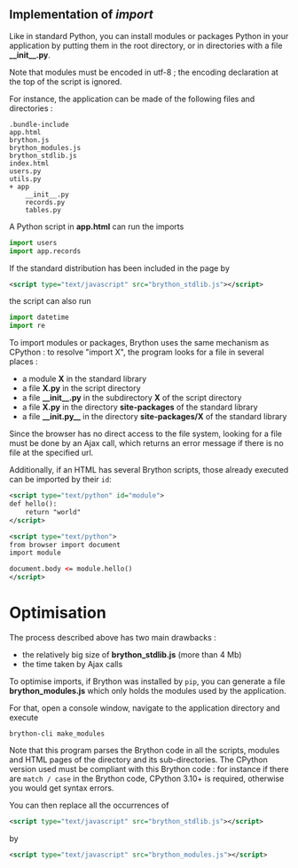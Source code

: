 Implementation of _import_
--------------------------

Like in standard Python, you can install modules or packages Python in your
application by putting them in the root directory, or in directories with a
file __\_\_init\_\_.py__.

Note that modules must be encoded in utf-8 ; the encoding declaration at the
top of the script is ignored.

For instance, the application can be made of the following files and
directories :

    .bundle-include
    app.html
    brython.js
    brython_modules.js
    brython_stdlib.js
    index.html
    users.py
    utils.py
    + app
        __init__.py
        records.py
        tables.py

A Python script in __app.html__ can run the imports

```python
import users
import app.records
```

If the standard distribution has been included in the page by

```xml
<script type="text/javascript" src="brython_stdlib.js"></script>
```

the script can also run

```python
import datetime
import re
```

To import modules or packages, Brython uses the same mechanism as CPython : to
resolve "import X", the program looks for a file in several places :

- a module __X__ in the standard library
- a file __X.py__ in the script directory
- a file __\_\_init\_\_.py__ in the subdirectory __X__ of the script directory
- a file __X.py__ in the directory __site-packages__ of the standard
  library
- a file __\_\_init.py\_\___ in the directory __site-packages/X__ of the
  standard library

Since the browser has no direct access to the file system, looking for a file
must be done by an Ajax call, which returns an error message if there is no
file at the specified url.

Additionally, if an HTML has several Brython scripts, those already executed
can be imported by their `id`:

```xml
<script type="text/python" id="module">
def hello():
    return "world"
</script>

<script type="text/python">
from browser import document
import module

document.body <= module.hello()
</script>
```

Optimisation
============
The process described above has two main drawbacks :

- the relatively big size of __brython_stdlib.js__ (more than 4 Mb)
- the time taken by Ajax calls

To optimise imports, if Brython was installed by `pip`, you can generate
a file __brython_modules.js__ which only holds the modules used by the
application.

For that, open a console window, navigate to the application directory and
execute

```console
brython-cli make_modules
```

Note that this program parses the Brython code in all the scripts, modules
and HTML pages of the directory and its sub-directories. The CPython version
used must be compliant with this Brython code : for instance if there are
`match / case` in the Brython code, CPython 3.10+ is required, otherwise you
would get syntax errors.

You can then replace all the occurrences of

```xml
<script type="text/javascript" src="brython_stdlib.js"></script>
```
by
```xml
<script type="text/javascript" src="brython_modules.js"></script>
```
